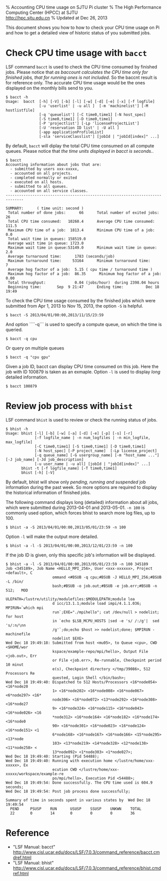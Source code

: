 % Accounting CPU time usage on SJTU Pi cluster
% The High Performance Computing Center (HPCC) at SJTU\
<http://hpc.sjtu.edu.cn>
% Updated at Dec 26, 2013

This document shows you how to how to check your CPU time usage on Pi and how to get a detailed view of historic status of you submitted jobs.

Check CPU time usage with ```bacct```
=======

LSF command ```bacct``` is used to check the CPU time consumed by finished jobs. Please notice that *as baccount calculates the CPU time only for finished jobs, that for running ones is not included*. So the baccnt result is for reference only. The accurate CPU time usage would be the ones displayed on the monthly bills send to you.

	$ bacct -h
	Usage:  bacct  [-h] [-V] [-b] [-l] [-w] [-d] [-e] [-x] [-f logfile]
	               [-u 'userlist' | -u all ]  [-m 'machinelist'] [-M hostlistfile]
	               [-q 'queuelist'] [-C time0,time1] [-N host_spec]
	               [-S time0,time1] [-D time0,time1]
	               [-P 'projectlist'] [-Lp 'licenseProjectList']
	               [-U 'reservation ID list' | -U all ]
	               [-app applicationProfileList]
	               [-sla 'serviceClasslist'] [jobId | "jobId[index]" ...]

By default, ```bacct``` will diplay the total CPU time consumed on all compute queues.
Please notice that *the time units displayed in bacct is seconds.*.

	$ bacct
	Accounting information about jobs that are:
	  - submitted by users xxx-xxxxx,
	  - accounted on all projects.
	  - completed normally or exited
	  - executed on all hosts.
	  - submitted to all queues.
	  - accounted on all service classes.
	------------------------------------------------------------------------------
	
	SUMMARY:      ( time unit: second )
	 Total number of done jobs:      66      Total number of exited jobs:    26
	 Total CPU time consumed:   10260.4      Average CPU time consumed:   111.5
	 Maximum CPU time of a job:  1813.4      Minimum CPU time of a job:     0.0
	 Total wait time in queues: 158519.0
	 Average wait time in queue: 1723.0
	 Maximum wait time in queue:53149.0      Minimum wait time in queue:    2.0
	 Average turnaround time:      1783 (seconds/job)
	 Maximum turnaround time:     53164      Minimum turnaround time:         7
	 Average hog factor of a job:  5.15 ( cpu time / turnaround time )
	 Maximum hog factor of a job:  86.35      Minimum hog factor of a job:  0.00
	 Total throughput:             0.04 (jobs/hour)  during 2398.04 hours
	 Beginning time:       Sep  9 21:47      Ending time:          Dec 18 19:49	

To check the CPU time usage consumed by the finished jobs which were submitted from Apr 1, 2013 to Nov 15, 2013, the option ```-S``` is helpful.

	$ bacct -S 2013/04/01/00:00,2013/11/15/23:59

And option ````-q``` is used to specify a compute queue, on which the time is queried.

	$ bacct -q cpu

Or query on multiple queues

	$ bacct -q "cpu gpu"

Given a job ID, bacct can display CPU time consumed on this job.
Here the job with ID 100879 is taken as an exmaple.
Option ```-l``` is used to display *long* detailed information.

	$ bacct 100879

Review job process with ```bhist```
=======

LSF command ```bhist``` is used to review or check the running status of jobs. 

	$ bhist -h
	Usage: bhist [-l] [-b] [-w] [-a] [-d] [-e] [-p] [-s] [-r]
	             [-f logfile_name | -n num_logfiles | -n min_logfile, max_logfile]
	             [-C time0,time1] [-S time0,time1] [-D time0,time1]
	             [-N host_spec] [-P project_name]  [-Lp license_project]
	             [-q queue_name] [-G usergroup_name] [-m "host_name ..."] [-J job_name] [-Jd job_description]
	             [-u user_name | -u all] [jobId | "jobId[index]" ...]
	       bhist -t [-f logfile_name] [-T time0,time1]
	       bhist [-h] [-V]

By default, bhist will show only *pending, running and suspended* job information during the past week.
So more options are required to display the historical information of finished jobs.

The following command displays long (detailed) information about all jobs, which were submitted during 2013-04-01 and 2013-05-01.
```-n 100``` is commonly used option, which forces bhist to search more log files, up to 100.

	$ bhist -a -S 2013/04/01/00:00,2013/05/01/23:59 -n 100  
	
Option ```-l``` will make the output more detailed.

	$ bhist -a -l -S 2013/04/01/00:00,2013/12/01/23:59 -n 100  

If the job ID is given, only this specific job's information will be displayed.

	$ bhist -a -l -S 2013/04/01/00:00,2013/05/01/23:59 -n 100 345189
	Job <345189>, Job Name <HELLO_MPI_256>, User <xxx-xxxxxx>, Project <default>, C
	                     ommand <#BSUB -q cpu;#BSUB -J HELLO_MPI_256;#BSUB -L /bin/
	                     bash;#BSUB -o job.out;#BSUB -e job.err;#BSUB -n 512;   MOD
	                     ULEPATH=/lustre/utility/modulefiles:$MODULEPATH;module loa
	                     d icc/13.1.1;module load impi/4.1.1.036; MPIRUN=`which mpi
	                     run`;EXE="./mpihello"; cat /dev/null > nodelist; for host
	                     in `echo $LSB_MCPU_HOSTS |sed -e 's/ /:/g'|  sed 's/:n/\nn
	                     /g'`;do;echo $host >> nodelist;done; $MPIRUN -machinefile
	                     nodelist $EXE>
	Wed Dec 18 19:49:18: Submitted from host <mu05>, to Queue <cpu>, CWD <$HOME/wor
	                     kspace/example-repo/mpi/hello>, Output File <job.out>, Err
	                     or File <job.err>, Re-runnable, Checkpoint period 10 minut
	                     e(s), Checkpoint directory </tmp/39086>, 512 Processors Re
	                     quested, Login Shell </bin/bash>;
	Wed Dec 18 19:49:40: Dispatched to 512 Hosts/Processors <16*node054> <16*node20
	                     1> <16*node202> <16*node008> <16*node067> <6*node297> <16*
	                     node306> <16*node072> <13*node292> <16*node308> <16*node27
	                     9> <16*node324> <16*node115> <16*node043> <16*node026> <16
	                     *node312> <16*node164> <16*node182> <16*node174> <16*node0
	                     90> <16*node301> <16*node023> <16*node124> <16*node151> <1
	                     6*node168> <16*node167> <16*node166> <15*node295> <13*node
	                     103> <13*node219> <14*node328> <12*node138> <11*node258> <
	                     13*node092> <1*node303> <1*node027>;
	Wed Dec 18 19:49:40: Starting (Pid 54488);
	Wed Dec 18 19:49:40: Running with execution home </lustre/home/xxx-xxxxx>, Ex
	                     ecution CWD </lustre/home/xxx-xxxxx/workspace/example-re
	                     po/mpi/hello>, Execution Pid <54488>;
	Wed Dec 18 19:49:54: Done successfully. The CPU time used is 604.9 seconds;
	Wed Dec 18 19:49:54: Post job process done successfully;
	
	Summary of time in seconds spent in various states by  Wed Dec 18 19:49:54
	  PEND     PSUSP    RUN      USUSP    SSUSP    UNKWN    TOTAL
	  22       0        14       0        0        0        36

Reference
=======

* "LSF Manual: bacct" <http://www.cisl.ucar.edu/docs/LSF/7.0.3/command_reference/bacct.cmdref.html>
* "LSF Manual: bhist" <http://www.cisl.ucar.edu/docs/LSF/7.0.3/command_reference/bhist.cmdref.html>


